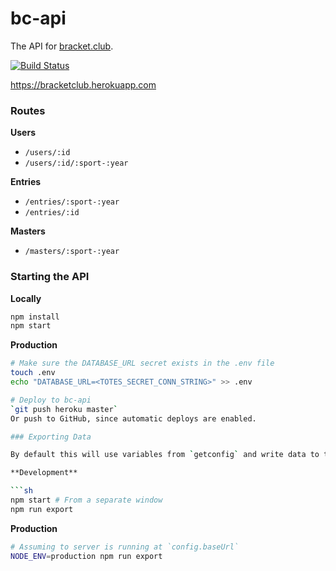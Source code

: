 # bc-api

The API for [bracket.club](https://bracket.club).

[![Build Status](https://travis-ci.org/bracketclub/api.svg?branch=master)](https://travis-ci.org/bracketclub/api)

https://bracketclub.herokuapp.com

### Routes

**Users**

- `/users/:id`
- `/users/:id/:sport-:year`

**Entries**

- `/entries/:sport-:year`
- `/entries/:id`

**Masters**

- `/masters/:sport-:year`

### Starting the API

**Locally**

```sh
npm install
npm start
```

**Production**

````sh
# Make sure the DATABASE_URL secret exists in the .env file
touch .env
echo "DATABASE_URL=<TOTES_SECRET_CONN_STRING>" >> .env

# Deploy to bc-api
`git push heroku master`
Or push to GitHub, since automatic deploys are enabled.

### Exporting Data

By default this will use variables from `getconfig` and write data to the `.export` dir in this repo. This only ones a request for each database object and saves it to a directory with a standard naming structure. *The API server will need to be running for the requests to be successful.*

**Development**

```sh
npm start # From a separate window
npm run export
````

**Production**

```sh
# Assuming to server is running at `config.baseUrl`
NODE_ENV=production npm run export
```
